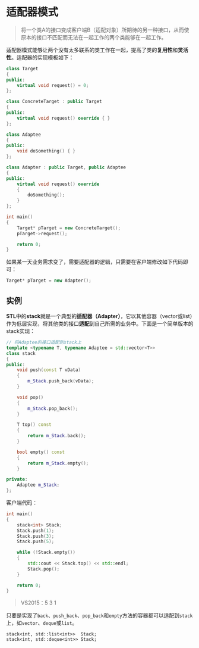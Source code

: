 # 适配器模式
> 将一个类A的接口变成客户端B（适配对象）所期待的另一种接口，从而使原本的接口不匹配而无法在一起工作的两个类能够在一起工作。

适配器模式能够让两个没有太多联系的类工作在一起，提高了类的**复用性**和**灵活性**。适配器的实现模板如下：
```C++
class Target
{
public:
	virtual void request() = 0;
};

class ConcreteTarget : public Target
{
public:
	virtual void request() override { }
};

class Adaptee
{
public:
	void doSomething() { }
};

class Adapter : public Target, public Adaptee
{
public:
	virtual void request() override
	{
		doSomething();
	}
};

int main()
{
	Target* pTarget = new ConcreteTarget();
	pTarget->request();

	return 0;
}
```
如果某一天业务需求变了，需要适配器的逻辑，只需要在客户端修改如下代码即可：
```C++
Target* pTarget = new Adapter();
```

## 实例
**STL**中的**stack**就是一个典型的**适配器（Adapter）**，它以其他容器（vector或list）作为低层实现，将其他类的接口**适配**到自己所需的业务中。下面是一个简单版本的stack实现：
```C++
// 将Adaptee的接口适配到stack上
template <typename T, typename Adaptee = std::vector<T>>
class stack
{
public:
	void push(const T vData)
	{
		m_Stack.push_back(vData);
	}

	void pop()
	{
		m_Stack.pop_back();
	}

	T top() const
	{
		return m_Stack.back();
	}

	bool empty() const
	{
		return m_Stack.empty();
	}

private:
	Adaptee m_Stack;
};
```
客户端代码：
```C++
int main()
{
	stack<int> Stack;
	Stack.push(1);
	Stack.push(3);
	Stack.push(5);

	while (!Stack.empty())
	{
		std::cout << Stack.top() << std::endl;
		Stack.pop();
	}

	return 0;
}
```
> VS2015：5 3 1

只要是实现了`back`、`push_back`、`pop_back`和`empty`方法的容器都可以适配到`stack`上，如`vector`、`deque`或`list`。
```
stack<int, std::list<int>>  Stack;
stack<int, std::deque<int>> Stack;
```
